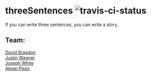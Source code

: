 threeSentences ![travis-ci-status](https://travis-ci.org/woolly-bear-caterpillars-2014/threeSentences.svg?branch=master)
==============

If you can write three sentences, you can write a story.

## Team:
[David Bragdon](https://github.com/postmodem)  
[Justin Wagner](https://github.com/jwag789)  
[Joseph White](https://github.com/jbwhite)  
[Alexei Pesic](https://github.com/apesic)  

